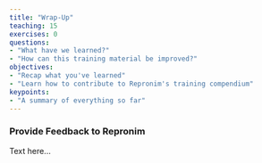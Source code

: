 ```yaml
---
title: "Wrap-Up"
teaching: 15
exercises: 0
questions:
- "What have we learned?"
- "How can this training material be improved?"
objectives:
- "Recap what you've learned"
- "Learn how to contribute to Repronim's training compendium"
keypoints:
- "A summary of everything so far"
---
```


### Provide Feedback to Repronim

Text here...
